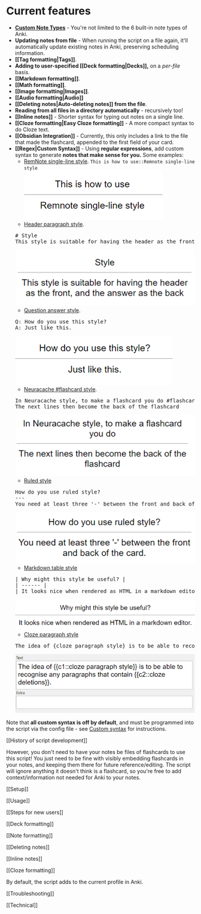 # Current features
* **[Custom Note Types](Note%20formatting)** - You're not limited to the 6 built-in note types of Anki.
* **Updating notes from file** - When running the script on a file again, it'll automatically update existing notes in Anki, preserving scheduling information.
* **[[Tag formatting|Tags]]**.
* **Adding to user-specified [[Deck formatting|Decks]],** on a *per-file* basis.
* **[[Markdown formatting]]**.
* **[[Math formatting]]**.
* **[[Image formatting|Images]]**.
* **[[Audio formatting|Audio]]**
* **[[Deleting notes|Auto-deleting notes]] from the file**.
* **Reading from all files in a directory automatically** - recursively too!
* **[[Inline notes]]** - Shorter syntax for typing out notes on a single line.
* **[[Cloze formatting|Easy Cloze formatting]]** - A more compact syntax to do Cloze text.
* **[[Obsidian Integration]]** - Currently, this only includes a link to the file that made the flashcard, appended to the first field of your card.
* **[[Regex|Custom Syntax]]** - Using **regular expressions**, add custom syntax to generate **notes that make sense for you.** Some examples:
  * [RemNote single-line style](regex.md#remnote-single-line-style). `This is how to use::Remnote single-line style`  
  ![Remnote 1](Images/Remnote_1.png)
  * [Header paragraph style](regex.md#header-paragraph-style).
  <pre>
  # Style
  This style is suitable for having the header as the front, and the answer as the back
  </pre>  
  ![Header 1](Images/Header_1.png)
  * [Question answer style](regex.md#question-answer-style).
  <pre>
  Q: How do you use this style?
  A: Just like this.
  </pre>  
  ![Question 1](Images/Question_1.png)
  * [Neuracache #flashcard style](regex.md#neuracache-flashcard-style).  
  <pre>
  In Neuracache style, to make a flashcard you do #flashcard
  The next lines then become the back of the flashcard
  </pre>  
  ![Neuracache 1](Images/Neuracache_1.png)
  * [Ruled style](regex.md#ruled-style)  
  <pre>
  How do you use ruled style?
  ---
  You need at least three '-' between the front and back of the card.
  </pre>  
  ![Ruled 1](Images/Ruled_1.png)
  * [Markdown table style](regex.md#markdown-table-style)  
  <pre>
  | Why might this style be useful? |
  | ------ |
  | It looks nice when rendered as HTML in a markdown editor. |
  </pre>
  ![Table 2](Images/Table_2.png)
  * [Cloze paragraph style](regex.md#cloze-paragraph-style)  
  <pre>
  The idea of {cloze paragraph style} is to be able to recognise any paragraphs that contain {cloze deletions}.
  </pre>
  ![Cloze 1](Images/Cloze_1.png)

Note that **all custom syntax is off by default**, and must be programmed into the script via the config file - see [Custom syntax](regex.md) for instructions.

[[History of script development]]

However, you don't need to have your notes be files of flashcards to use this script! You just need to be fine with visibly embedding flashcards in your notes, and keeping them there for future reference/editing. The script will ignore anything it doesn't think is a flashcard, so you're free to add context/information not needed for Anki to your notes.

[[Setup]]

[[Usage]]

[[Steps for new users]]

[[Deck formatting]]

[[Note formatting]]

[[Deleting notes]]

[[Inline notes]]

[[Cloze formatting]]

By default, the script adds to the current profile in Anki.  

[[Troubleshooting]]

[[Technical]]